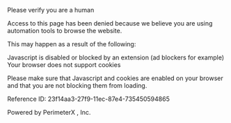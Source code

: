 Please verify you are a human

Access to this page has been denied because we believe you are using automation tools to browse the website.

This may happen as a result of the following:

Javascript is disabled or blocked by an extension (ad blockers for example)
Your browser does not support cookies

Please make sure that Javascript and cookies are enabled on your browser and that you are not blocking them from loading.

Reference ID: 23f14aa3-27f9-11ec-87e4-735450594865

Powered by PerimeterX , Inc.